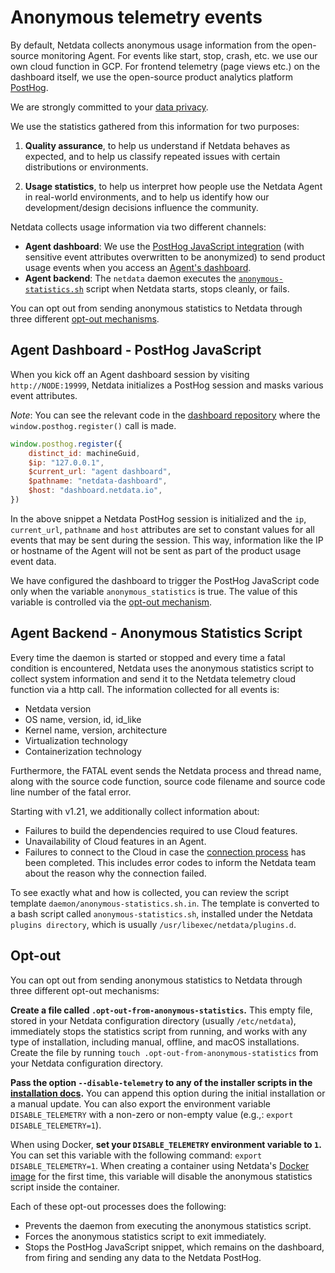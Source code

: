 # Anonymous telemetry events

By default, Netdata collects anonymous usage information from the open-source monitoring Agent. For events like start, stop, crash, etc. we use our own cloud function in GCP. For frontend telemetry (page views etc.) on the dashboard itself, we use the open-source product analytics platform [PostHog](https://github.com/PostHog/posthog).

We are strongly committed to your [data privacy](https://netdata.cloud/privacy/).

We use the statistics gathered from this information for two purposes:

1. **Quality assurance**, to help us understand if Netdata behaves as expected, and to help us classify repeated
   issues with certain distributions or environments.

2. **Usage statistics**, to help us interpret how people use the Netdata Agent in real-world environments, and to help
   us identify how our development/design decisions influence the community.

Netdata collects usage information via two different channels:

- **Agent dashboard**: We use the [PostHog JavaScript integration](https://posthog.com/docs/integrations/js-integration) (with sensitive event attributes overwritten to be anonymized) to send product usage events when you access an [Agent's dashboard](/docs/dashboards-and-charts/README.md).
- **Agent backend**: The `netdata` daemon executes the [`anonymous-statistics.sh`](https://github.com/netdata/netdata/blob/6469cf92724644f5facf343e4bdd76ac0551a418/daemon/anonymous-statistics.sh.in) script when Netdata starts, stops cleanly, or fails.

You can opt out from sending anonymous statistics to Netdata through three different [opt-out mechanisms](#opt-out).

## Agent Dashboard - PostHog JavaScript

When you kick off an Agent dashboard session by visiting `http://NODE:19999`, Netdata initializes a PostHog session and masks various event attributes.

_Note_: You can see the relevant code in the [dashboard repository](https://github.com/netdata/dashboard/blob/master/src/domains/global/sagas.ts#L107) where the `window.posthog.register()` call is made.

```JavaScript
window.posthog.register({
    distinct_id: machineGuid,
    $ip: "127.0.0.1",
    $current_url: "agent dashboard",
    $pathname: "netdata-dashboard",
    $host: "dashboard.netdata.io",
})
```

In the above snippet a Netdata PostHog session is initialized and the `ip`, `current_url`, `pathname` and `host` attributes are set to constant values for all events that may be sent during the session. This way, information like the IP or hostname of the Agent will not be sent as part of the product usage event data.

We have configured the dashboard to trigger the PostHog JavaScript code only when the variable `anonymous_statistics` is true. The value of this
variable is controlled via the [opt-out mechanism](#opt-out).

## Agent Backend - Anonymous Statistics Script

Every time the daemon is started or stopped and every time a fatal condition is encountered, Netdata uses the anonymous
statistics script to collect system information and send it to the Netdata telemetry cloud function via a http call. The information collected for all
events is:

- Netdata version
- OS name, version, id, id_like
- Kernel name, version, architecture
- Virtualization technology
- Containerization technology

Furthermore, the FATAL event sends the Netdata process and thread name, along with the source code function, source code
filename and source code line number of the fatal error.

Starting with v1.21, we additionally collect information about:

- Failures to build the dependencies required to use Cloud features.
- Unavailability of Cloud features in an Agent.
- Failures to connect to the Cloud in case the [connection process](/src/claim/README.md) has been completed. This includes error codes
  to inform the Netdata team about the reason why the connection failed.

To see exactly what and how is collected, you can review the script template `daemon/anonymous-statistics.sh.in`. The
template is converted to a bash script called `anonymous-statistics.sh`, installed under the Netdata `plugins
directory`, which is usually `/usr/libexec/netdata/plugins.d`.

## Opt-out

You can opt out from sending anonymous statistics to Netdata through three different opt-out mechanisms:

**Create a file called `.opt-out-from-anonymous-statistics`.** This empty file, stored in your Netdata configuration
directory (usually `/etc/netdata`), immediately stops the statistics script from running, and works with any type of
installation, including manual, offline, and macOS installations. Create the file by running `touch
.opt-out-from-anonymous-statistics` from your Netdata configuration directory.

**Pass the option `--disable-telemetry` to any of the installer scripts in the [installation
docs](/packaging/installer/README.md).** You can append this option during the initial installation or a manual
update. You can also export the environment variable `DISABLE_TELEMETRY` with a non-zero or non-empty value
(e.g.,: `export DISABLE_TELEMETRY=1`).

When using Docker, **set your `DISABLE_TELEMETRY` environment variable to `1`.** You can set this variable with the following
command: `export DISABLE_TELEMETRY=1`. When creating a container using Netdata's [Docker
image](/packaging/docker/README.md#create-a-new-netdata-agent-container) for the first time, this variable will disable
the anonymous statistics script inside the container.

Each of these opt-out processes does the following:

- Prevents the daemon from executing the anonymous statistics script.
- Forces the anonymous statistics script to exit immediately.
- Stops the PostHog JavaScript snippet, which remains on the dashboard, from firing and sending any data to the Netdata PostHog.
